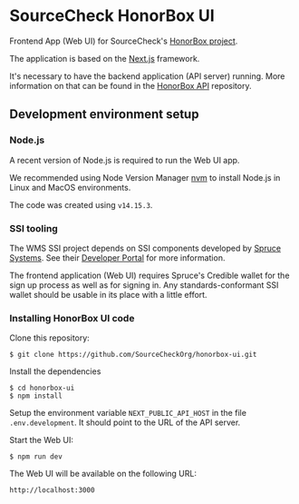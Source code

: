 # SourceCheck HonorBox UI

Frontend App (Web UI) for SourceCheck's [HonorBox project](https://github.com/SourceCheckOrg/honorbox).

The application is based on the [Next.js](https://nextjs.org/) framework.

It's necessary to have the backend application (API server) running. More 
information on that can be found in the [HonorBox API](https://github.com/SourceCheckOrg/honorbox-api) repository. 


## Development environment setup

### Node.js

A recent version of Node.js is required to run the Web UI app.

We recommended using Node Version Manager [nvm](https://github.com/nvm-sh/nvm)
to install Node.js in Linux and MacOS environments.

The code was created using `v14.15.3`.

### SSI tooling

The WMS SSI project depends on SSI components developed by [Spruce
Systems](https://spruceid.com). See their [Developer
Portal](https://spruceid.dev/docs/) for more information.

The frontend application (Web UI) requires Spruce's Credible wallet for the sign
up process as well as for signing in. Any standards-conformant SSI wallet should
be usable in its place with a little effort.

### Installing HonorBox UI code

Clone this repository:
```
$ git clone https://github.com/SourceCheckOrg/honorbox-ui.git
```

Install the dependencies
```
$ cd honorbox-ui
$ npm install
```

Setup the environment variable `NEXT_PUBLIC_API_HOST` in the file
`.env.development`. It should point to the URL of the API server.


Start the Web UI:
```
$ npm run dev
```

The Web UI will be available on the following URL:

```
http://localhost:3000
```